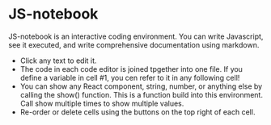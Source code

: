 # JS-notebook

JS-notebook is an interactive coding environment. You can write Javascript, see it executed, and write comprehensive documentation using markdown.
- Click any text to edit it.
- The code in each code editor is joined tpgether into one file. If you define a variable in cell #1, you cen refer to it in any following cell!
- You can show any React component, string, number, or anything else by calling the show() function. This is a function build into this environment. Call show multiple times to show multiple values.
- Re-order or delete cells using the buttons on the top right of each cell.
